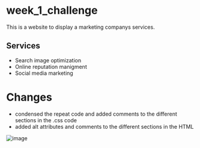 # week_1_challenge

This is a website to display a marketing companys services.

## Services

* Search image optimization
* Online reputation manigment
* Social media marketing

# Changes

* condensed the repeat code and added comments to the different sections in the .css code
* added alt attributes and comments to the different sections in the HTML

![image](https://user-images.githubusercontent.com/107358545/179426383-df066e41-8487-4ef5-a5ed-4e84207d7055.png)
